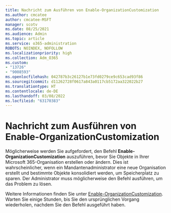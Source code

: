 ```yaml
---
title: Nachricht zum Ausführen von Enable-OrganizationCustomization
ms.author: cmcatee
author: cmcatee-MSFT
manager: scotv
ms.date: 08/25/2021
ms.audience: Admin
ms.topic: article
ms.service: o365-administration
ROBOTS: NOINDEX, NOFOLLOW
ms.localizationpriority: high
ms.collection: Adm_O365
ms.custom:
- "13726"
- "9008593"
ms.openlocfilehash: 042787b3c26127b1e73fd0279ce9c653cad93f86
ms.sourcegitcommit: d11262728f0617a843a0117cb5172aa322022b27
ms.translationtype: HT
ms.contentlocale: de-DE
ms.lasthandoff: 03/08/2022
ms.locfileid: "63170383"
---
```

# <a name="message-to-run-enable-organizationcustomization"></a>Nachricht zum Ausführen von Enable-OrganizationCustomization

Möglicherweise werden Sie aufgefordert, den Befehl **Enable-OrganizationCustomization** auszuführen, bevor Sie Objekte in Ihrer Microsoft 365-Organisation erstellen oder ändern. Dies ist wahrscheinlicher, wenn ein Mandantenadministrator eine neue Organisation erstellt und bestimmte Objekte konsolidiert werden, um Speicherplatz zu sparen. Der Administrator muss möglicherweise den Befehl ausführen, um das Problem zu lösen.

Weitere Informationen finden Sie unter [Enable-OrganizationCustomization](https://docs.microsoft.com/powershell/module/exchange/enable-organizationcustomization). Warten Sie einige Stunden, bis Sie den ursprünglichen Vorgang wiederholen, nachdem Sie den Befehl ausgeführt haben.